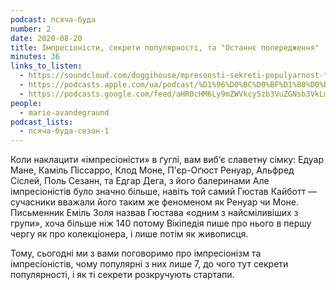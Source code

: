 ```yaml
---
podcast: псяча-буда
number: 2
date: 2020-08-20
title: Імпресіоністи, секрети популярності, та "Останнє попередження"
minutes: 36
links_to_listen:
  - https://soundcloud.com/doggihouse/mpresonsti-sekreti-populyarnost-ta-ostann-poperedzhennya
  - https://podcasts.apple.com/ua/podcast/%D1%96%D0%BC%D0%BF%D1%80%D0%B5%D1%81%D1%96%D0%BE%D0%BD%D1%96%D1%81%D1%82%D0%B8-%D1%81%D0%B5%D0%BA%D1%80%D0%B5%D1%82%D0%B8-%D0%BF%D0%BE%D0%BF%D1%83%D0%BB%D1%8F%D1%80%D0%BD%D0%BE%D1%81%D1%82%D1%96-%D1%82%D0%B0-%D0%BE%D1%81%D1%82%D0%B0%D0%BD%D0%BD%D1%94-%D0%BF%D0%BE%D0%BF%D0%B5%D1%80%D0%B5%D0%B4%D0%B6%D0%B5%D0%BD%D0%BD%D1%8F/id1525117216?i=1000488934739
  - https://podcasts.google.com/feed/aHR0cHM6Ly9mZWVkcy5zb3VuZGNsb3VkLmNvbS91c2Vycy9zb3VuZGNsb3VkOnVzZXJzOjg1ODUxNjI2NS9zb3VuZHMucnNz/episode/dGFnOnNvdW5kY2xvdWQsMjAxMDp0cmFja3MvODc5MjAwNTE4?sa=X&ved=0CAUQkfYCahcKEwjgp-nf8YP8AhUAAAAAHQAAAAAQEw
people:
  - marie-avandegraund
podcast_lists:
  - псяча-буда-сезон-1
---
```


Коли наклацити «імпресіоністи» в ґуглі, вам виб‘є славетну сімку: Едуар Мане,
Каміль Піссарро, Клод Моне, П'єр-Оґюст Ренуар, Альфред Сіслей, Поль Сезанн, та
Едгар Дега, з його балеринами Але імпресіоністів було значно більше, навіть той
самий Гюстав Кайботт — сучасники вважали його таким же феноменом як Ренуар чи
Моне. Письменник Еміль Золя назвав Гюстава «одним з найсміливіших з групи»,
хоча більше ніж 140 потому Вікіпедія пише про нього в першу чергу як про
колекціонера, і лише потім як живописця.

Тому, сьогодні ми з вами поговоримо про імпресіонізм та імпресіоністів, чому
популярні з них лише 7, до чого тут секрети популярності, і як ті секрети
розкручують стартапи.
